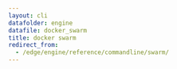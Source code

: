 ```yaml
---
layout: cli
datafolder: engine
datafile: docker_swarm
title: docker swarm
redirect_from:
  - /edge/engine/reference/commandline/swarm/
---
```

